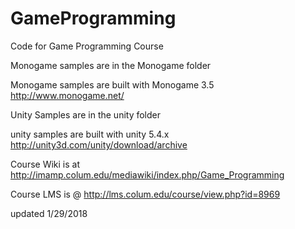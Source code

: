 # GameProgramming
Code for Game Programming Course

Monogame samples are in the Monogame folder
  
  Monogame samples are built with Monogame 3.5 http://www.monogame.net/
  
Unity Samples are in the unity folder
  
  unity samples are built with unity 5.4.x http://unity3d.com/unity/download/archive

Course Wiki is at http://imamp.colum.edu/mediawiki/index.php/Game_Programming

Course LMS is @ http://lms.colum.edu/course/view.php?id=8969

updated 1/29/2018
